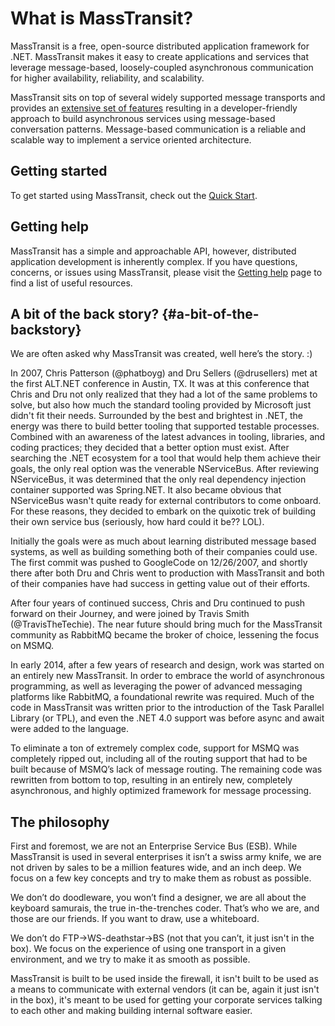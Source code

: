 # What is MassTransit?

MassTransit is a free, open-source distributed application framework for .NET. MassTransit makes it easy to create applications and services that leverage message-based, loosely-coupled asynchronous communication for higher availability, reliability, and scalability.

MassTransit sits on top of several widely supported message transports and provides an [extensive set of features](understand/additions-to-transport.md) resulting in a developer-friendly approach to build asynchronous services using message-based conversation patterns. Message-based communication is a reliable and scalable way to implement a service oriented architecture.

## Getting started

To get started using MassTransit, check out the [Quick Start](quickstart.md).

## Getting help

MassTransit has a simple and approachable API, however, distributed application development is inherently complex. If you have questions, concerns, or issues using MassTransit, please visit the [Getting help](introduction/getting-help.md) page to find a list of useful resources.

## A bit of the back story? {#a-bit-of-the-backstory}

We are often asked why MassTransit was created, well here’s the story. :\)

In 2007, Chris Patterson \(@phatboyg\) and Dru Sellers \(@drusellers\) met at the first ALT.NET conference in Austin, TX. It was at this conference that Chris and Dru not only realized that they had a lot of the same problems to solve, but also how much the standard tooling provided by Microsoft just didn't fit their needs. Surrounded by the best and brightest in .NET, the energy was there to build better tooling that supported testable processes. Combined with an awareness of the latest advances in tooling, libraries, and coding practices; they decided that a better option must exist. After searching the .NET ecosystem for a tool that would help them achieve their goals, the only real option was the venerable NServiceBus. After reviewing NServiceBus, it was determined that the only real dependency injection container supported was Spring.NET. It also became obvious that NServiceBus wasn't quite ready for external contributors to come onboard. For these reasons, they decided to embark on the quixotic trek of building their own service bus \(seriously, how hard could it be?? LOL\).

Initially the goals were as much about learning distributed message based systems, as well as building something both of their companies could use. The first commit was pushed to GoogleCode on 12/26/2007, and shortly there after both Dru and Chris went to production with MassTransit and both of their companies have had success in getting value out of their efforts.

After four years of continued success, Chris and Dru continued to push forward on their Journey, and were joined by Travis Smith \(@TravisTheTechie\). The near future should bring much for the MassTransit community as RabbitMQ became the broker of choice, lessening the focus on MSMQ.

In early 2014, after a few years of research and design, work was started on an entirely new MassTransit. In order to embrace the world of asynchronous programming, as well as leveraging the power of advanced messaging platforms like RabbitMQ, a foundational rewrite was required. Much of the code in MassTransit was written prior to the introduction of the Task Parallel Library \(or TPL\), and even the .NET 4.0 support was before async and await were added to the language.

To eliminate a ton of extremely complex code, support for MSMQ was completely ripped out, including all of the routing support that had to be built because of MSMQ’s lack of message routing. The remaining code was rewritten from bottom to top, resulting in an entirely new, completely asynchronous, and highly optimized framework for message processing.

## The philosophy

First and foremost, we are not an Enterprise Service Bus \(ESB\). While MassTransit is used in several enterprises it isn’t a swiss army knife, we are not driven by sales to be a million features wide, and an inch deep. We focus on a few key concepts and try to make them as robust as possible.

We don’t do doodleware, you won’t find a designer, we are all about the keyboard samurais, the true in-the-trenches coder. That’s who we are, and those are our friends. If you want to draw, use a whiteboard.

We don’t do FTP-&gt;WS-deathstar-&gt;BS \(not that you can’t, it just isn't in the box\). We focus on the experience of using one transport in a given environment, and we try to make it as smooth as possible.

MassTransit is built to be used inside the firewall, it isn't built to be used as a means to communicate with external vendors \(it can be, again it just isn't in the box\), it's meant to be used for getting your corporate services talking to each other and making building internal software easier.
